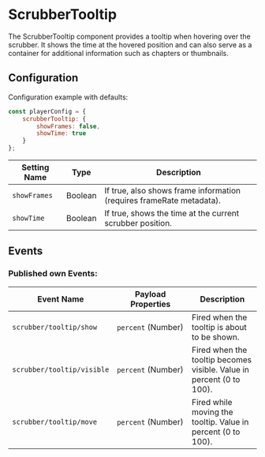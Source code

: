 # ScrubberTooltip

The ScrubberTooltip component provides a tooltip when hovering over the scrubber. It shows the time at the hovered position and can also serve as a container for additional information such as chapters or thumbnails.

## Configuration

Configuration example with defaults:

```javascript
const playerConfig = {
    scrubberTooltip: {
        showFrames: false,
        showTime: true
    }
};
```

| Setting Name | Type    | Description                                                  |
| ------------ | ------- | ------------------------------------------------------------ |
| `showFrames` | Boolean | If true, also shows frame information (requires frameRate metadata). |
| `showTime`   | Boolean | If true, shows the time at the current scrubber position.    |

## Events

### Published own Events:

| Event Name                 | Payload Properties      | Description                                                  |
| -------------------------- | ----------------------- | ------------------------------------------------------------ |
| `scrubber/tooltip/show`    | `percent`&nbsp;(Number) | Fired when the tooltip is about to be shown.                 |
| `scrubber/tooltip/visible` | `percent`&nbsp;(Number) | Fired when the tooltip becomes visible. Value in percent (0 to 100). |
| `scrubber/tooltip/move`    | `percent`&nbsp;(Number) | Fired while moving the tooltip. Value in percent (0 to 100). |